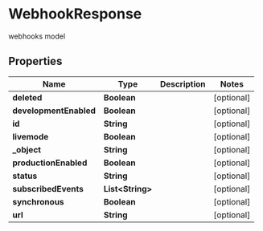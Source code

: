 

# WebhookResponse

webhooks model

## Properties

| Name | Type | Description | Notes |
|------------ | ------------- | ------------- | -------------|
|**deleted** | **Boolean** |  |  [optional] |
|**developmentEnabled** | **Boolean** |  |  [optional] |
|**id** | **String** |  |  [optional] |
|**livemode** | **Boolean** |  |  [optional] |
|**_object** | **String** |  |  [optional] |
|**productionEnabled** | **Boolean** |  |  [optional] |
|**status** | **String** |  |  [optional] |
|**subscribedEvents** | **List&lt;String&gt;** |  |  [optional] |
|**synchronous** | **Boolean** |  |  [optional] |
|**url** | **String** |  |  [optional] |



